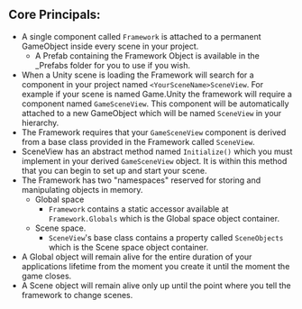 ## Core Principals:

 - A single component called `Framework` is attached to a permanent GameObject inside every scene in your project.
   * A Prefab containing the Framework Object is available in the _Prefabs folder for you to use if you wish.
 - When a Unity scene is loading the Framework will search for a component in your project named `<YourSceneName>SceneView`.  For example if your scene is named Game.Unity the framework will require a component named `GameSceneView`.  This component will be automatically attached to a new GameObject which will be named `SceneView` in your hierarchy.
 - The Framework requires that your `GameSceneView` component is derived from a base class provided in the Framework called `SceneView`.
 - SceneView has an abstract method named `Initialize()` which you must implement in your derived `GameSceneView` object.  It is within this method that you can begin to set up and start your scene.
 - The Framework has two "namespaces" reserved for storing and manipulating objects in memory.
   * Global space 
     - `Framework` contains a static accessor available at `Framework.Globals` which is the Global space object container.   
   * Scene space.  
     - `SceneView`'s base class contains a property called `SceneObjects` which is the Scene space object container.
 - A Global object will remain alive for the entire duration of your applications lifetime from the moment you create it until the moment the game closes.
 - A Scene object will remain alive only up until the point where you tell the framework to change scenes. 
